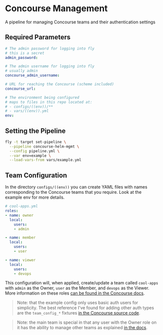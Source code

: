 # Concourse Management

A pipeline for managing Concourse teams and their authentication settings

## Required Parameters

```yaml
# The admin password for logging into fly
# this is a secret
admin_password:

# The admin username for logging into fly
# usually admin
concourse_admin_username:

# URL for reaching the Concourse (scheme included)
concourse_url:

# The environment being configured
# maps to files in this repo located at:
# - configs/((env))/**
# - vars/((env)).yml
env:
```

## Setting the Pipeline

```sh
fly -t target set-pipeline \
  --pipeline concourse-helm-mgmt \
  --config pipeline.yml \
  --var env=example \
  --load-vars-from vars/example.yml
```

## Team Configuration

In the directory `configs/((env))` you can create YAML files with names corresponding to the Concourse teams that you require. Look at the example env for more details.

```yaml
# cool-apps.yml
roles:
- name: owner
  local:
    users:
    - admin

- name: member
  local:
    users:
    - user

- name: viewer
  local:
    users:
    - devops
```

This configuration will, when applied, create/update a team called `cool-apps` with `admin` as the Owner, `user` as the Member, and `devops` as the Viewer. More information on these roles [can be found in the Concourse docs](https://concourse-ci.org/user-roles.html).

> Note: that the example config only uses basic auth users for simplicity. The best reference I've found for adding other auth types are the `team_config_*` fixtures [in the Concourse source code](https://github.com/concourse/concourse/tree/master/fly/integration/fixtures).

> Note: the main team is special in that any user with the Owner role on it has the ability to manage other teams as explained [in the docs](https://concourse-ci.org/main-team.html).
